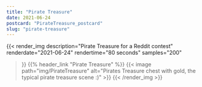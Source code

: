 ```yaml
---
title: "Pirate Treasure"
date: 2021-06-24
postcard: "PirateTreasure_postcard"
slug: "pirate-treasure"
---
```


{{< render_img
  description="Pirate Treasure for a Reddit contest"
  renderdate="2021-06-24"
  rendertime="80 seconds"
  samples="200"
  >}}
{{% header_link "Pirate Treasure" %}}
{{< image path="img/PirateTreasure" alt="Pirates Treasure chest with gold, the typical pirate treasure scene :)" >}}
{{< /render_img >}}

